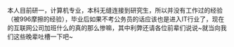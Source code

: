 本人目前研一，计算机专业，本科无缝连接到研究生，所以并没有工作过的经验（被996摩擦的经验），毕业后如果不考公务员的话应该也是进入IT行业了，现在的互联网公司加班什么的真的那么惨嘛，其中利弊还请各位前辈们说说~就当向我们这些晚辈吐槽一下吧~